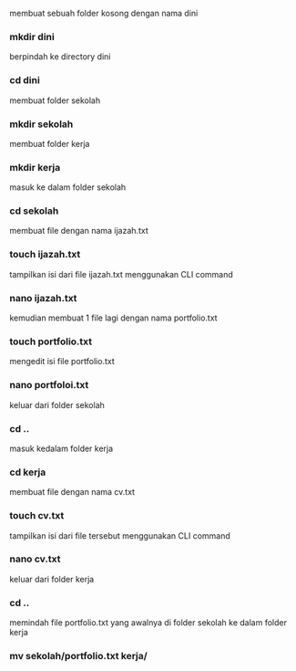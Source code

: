 membuat sebuah folder kosong dengan nama dini
### mkdir dini  

berpindah ke directory dini 

### cd dini

membuat folder sekolah

### mkdir sekolah

membuat folder kerja

### mkdir kerja

masuk ke dalam folder sekolah

### cd sekolah

membuat file dengan nama ijazah.txt

### touch ijazah.txt

tampilkan isi dari file ijazah.txt menggunakan CLI command

### nano ijazah.txt

kemudian membuat 1 file lagi dengan nama portfolio.txt

### touch portfolio.txt

mengedit isi file portfolio.txt

### nano portfoloi.txt

keluar dari folder sekolah

### cd ..

masuk kedalam folder kerja

### cd kerja

membuat file dengan nama cv.txt

### touch cv.txt

tampilkan isi dari file tersebut menggunakan CLI command

### nano cv.txt

keluar dari folder kerja

### cd ..

memindah file portfolio.txt yang awalnya di folder sekolah ke dalam folder kerja

### mv sekolah/portfolio.txt kerja/
